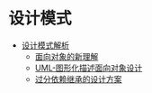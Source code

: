 # 设计模式



* [设计模式解析](DesignPatterns/Explained/README.md)
    - [面向对象的新理解](DesignPatterns/Explained/01.md)
    - [UML-图形化描述面向对象设计](DesignPatterns/Explained/02.uml.md)
    - [过分依赖继承的设计方案](DesignPatterns/Explained/03.md)




